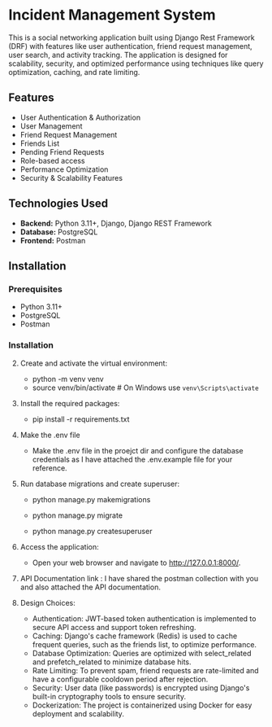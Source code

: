 # Incident Management System

This is a social networking application built using Django Rest Framework (DRF) with features like user authentication, friend request management, user search, and activity tracking. The application is designed for scalability, security, and optimized performance using techniques like query optimization, caching, and rate limiting.

## Features

- User Authentication & Authorization
- User Management
- Friend Request Management
- Friends List
- Pending Friend Requests
- Role-based access
- Performance Optimization
- Security & Scalability Features

## Technologies Used

- **Backend:** Python 3.11+, Django, Django REST Framework
- **Database:** PostgreSQL
- **Frontend:** Postman


## Installation

### Prerequisites

- Python 3.11+
- PostgreSQL
- Postman

### Installation

2. Create and activate the virtual environment:

   - python -m venv venv
   - source venv/bin/activate  # On Windows use `venv\Scripts\activate`


3. Install the required packages:

   - pip install -r requirements.txt

4. Make the .env file

   - Make the .env file in the proejct dir and configure the database credentials as I have attached the .env.example file for your reference.

5. Run database migrations and create superuser:

   - python manage.py makemigrations
   - python manage.py migrate

   - python manage.py createsuperuser

6. Access the application:

   - Open your web browser and navigate to http://127.0.0.1:8000/.


7. API Documentation link : I have shared the postman collection with you and also attached the API documentation.


8. Design Choices:

   - Authentication: JWT-based token authentication is implemented to secure API access and support token refreshing.
   - Caching: Django's cache framework (Redis) is used to cache frequent queries, such as the friends list, to optimize performance.
   - Database Optimization: Queries are optimized with select_related and prefetch_related to minimize database hits.
   - Rate Limiting: To prevent spam, friend requests are rate-limited and have a configurable cooldown period after rejection.
   - Security: User data (like passwords) is encrypted using Django's built-in cryptography tools to ensure security.
   - Dockerization: The project is containerized using Docker for easy deployment and scalability.


